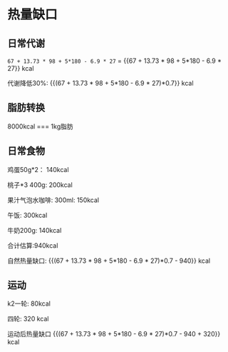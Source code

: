 # 热量缺口

## 日常代谢

`67 + 13.73 * 98 + 5*180 - 6.9 * 27` = {{67 + 13.73 * 98 + 5*180 - 6.9 * 27}} kcal

代谢降低30%: {{(67 + 13.73 * 98 + 5*180 - 6.9 * 27)*0.7}} kcal

## 脂肪转换

8000kcal === 1kg脂肪

## 日常食物

鸡蛋50g*2： 140kcal

桃子*3 400g: 200kcal 

果汁气泡水咖啡: 300ml: 150kcal

午饭: 300kcal

牛奶200g: 140kcal

合计估算:940kcal

自然热量缺口: {{(67 + 13.73 * 98 + 5*180 - 6.9 * 27)*0.7 - 940}} kcal

## 运动

k2一轮: 80kcal

四轮: 320 kcal

运动后热量缺口 {{(67 + 13.73 * 98 + 5*180 - 6.9 * 27)*0.7 - 940 + 320}} kcal